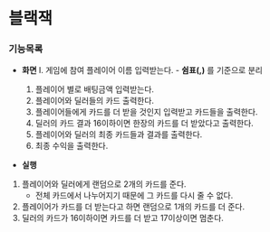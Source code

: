 # 블랙잭
### 기능목록
+ **화면**
	I. 게임에 참여 플레이어 이름 입력받는다.
		- **쉼표(,)** 를 기준으로 분리
	1. 플레이어 별로 배팅금액 입력받는다.
	1. 플레이어와 딜러들의 카드 출력한다.
	1. 플레이어들에게 카드를 더 받을 것인지 입력받고 카드들을 출력한다.
	1. 딜러의 카드 결과 16이하이면 한장의 카드를 더 받았다고 출력한다.
	1. 플레이어와 딜러의 최종 카드들과 결과를 출력한다.
	1. 최종 수익을 출력한다.
	
+ **실행**
1. 플레이어와 딜러에게 랜덤으로 2개의 카드를 준다.
	- 전체 카드에서 나누어지기 때문에 그 카드를 다시 줄 수 없다.
1. 플레이어가 카드를 더 받는다고 하면 랜덤으로 1개의 카드를 더 준다.
1. 딜러의 카드가 16이하이면 카드를 더 받고 17이상이면 멈춘다.
